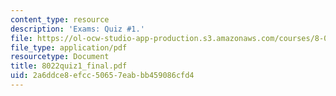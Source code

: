 ```yaml
---
content_type: resource
description: 'Exams: Quiz #1.'
file: https://ol-ocw-studio-app-production.s3.amazonaws.com/courses/8-022-physics-ii-electricity-and-magnetism-fall-2002/2a6ddce8efcc50657eabbb459086cfd4_8022quiz1_final.pdf
file_type: application/pdf
resourcetype: Document
title: 8022quiz1_final.pdf
uid: 2a6ddce8-efcc-5065-7eab-bb459086cfd4
---
```

